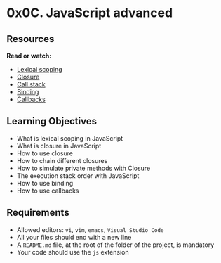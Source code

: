 <h1 class="gap">0x0C. JavaScript advanced</h1>
<div class="well clean" id="project-description">
  <h2>Resources</h2>

<p><strong>Read or watch:</strong></p>

<ul>
<li><a href="/rltoken/g-zr8tvvc7rW022BJACkmQ" title="Lexical scoping" target="_blank">Lexical scoping</a></li>
<li><a href="/rltoken/O1oMScZjNIWydX6nnV_k3Q" title="Closure" target="_blank">Closure</a></li>
<li><a href="/rltoken/WsNQ1uR0omWQzaIBBbt14Q" title="Call stack" target="_blank">Call stack</a></li>
<li><a href="/rltoken/xJPkQ6H1Ph_GFgSeJzFiOg" title="Binding" target="_blank">Binding</a></li>
<li><a href="/rltoken/h1fiqPqwFzQQHNrGR4olxA" title="Callbacks" target="_blank">Callbacks</a></li>
</ul>

<h2>Learning Objectives</h2>

<ul>
<li>What is lexical scoping in JavaScript</li>
<li>What is closure in JavaScript</li>
<li>How to use closure</li>
<li>How to chain different closures</li>
<li>How to simulate private methods with Closure</li>
<li>The execution stack order with JavaScript</li>
<li>How to use binding</li>
<li>How to use callbacks</li>
</ul>

<h2>Requirements</h2>

<ul>
<li>Allowed editors: <code>vi</code>, <code>vim</code>, <code>emacs</code>, <code>Visual Studio Code</code></li>
<li>All your files should end with a new line</li>
<li>A <code>README.md</code> file, at the root of the folder of the project, is mandatory</li>
<li>Your code should use the <code>js</code> extension</li>
</ul>

</div>